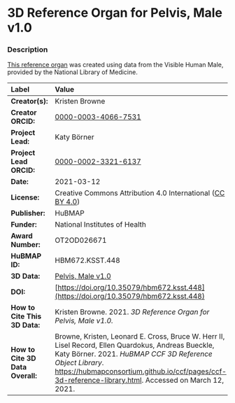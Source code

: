 # 3D Reference Organ for Pelvis, Male v1.0

### Description
[This reference organ](https://hubmapconsortium.github.io/ccf/pages/ccf-3d-reference-library.html) was created using data from the Visible Human Male, provided by the National Library of Medicine.

| Label | Value |
| :------------- |:-------------|
| **Creator(s):** | Kristen Browne |
| **Creator ORCID:** | [0000-0003-4066-7531](https://orcid.org/0000-0003-4066-7531) |
| **Project Lead:** | Katy B&ouml;rner |
| **Project Lead ORCID:** | [0000-0002-3321-6137](https://orcid.org/0000-0002-3321-6137) |
| **Date:** | 2021-03-12 |
| **License:** | Creative Commons Attribution 4.0 International ([CC BY 4.0](https://creativecommons.org/licenses/by/4.0/)) |
| **Publisher:** | HuBMAP |
| **Funder:** | National Institutes of Health |
| **Award Number:** | OT2OD026671 |
| **HuBMAP ID:** | HBM672.KSST.448 |
| **3D Data:** | [Pelvis, Male v1.0](https://hubmapconsortium.github.io/ccf-releases/v1.0/models/VH_M_Pelvis_v1.0.glb) |
| **DOI:** | [https://doi.org/10.35079/hbm672.ksst.448](https://doi.org/10.35079/hbm672.ksst.448) |
| **How to Cite This 3D Data:** | Kristen Browne. 2021. *3D Reference Organ for Pelvis, Male v1.0.* | [https://doi.org/10.35079/hbm672.ksst.448](https://doi.org/10.35079/hbm672.ksst.448). Accessed on March 12, 2021. |
| **How to Cite 3D Data Overall:** | Browne, Kristen, Leonard E. Cross, Bruce W. Herr II, Lisel Record, Ellen Quardokus, Andreas Bueckle, Katy B&ouml;rner. 2021. *HuBMAP CCF 3D Reference Object Library*. https://hubmapconsortium.github.io/ccf/pages/ccf-3d-reference-library.html. Accessed on March 12, 2021. |